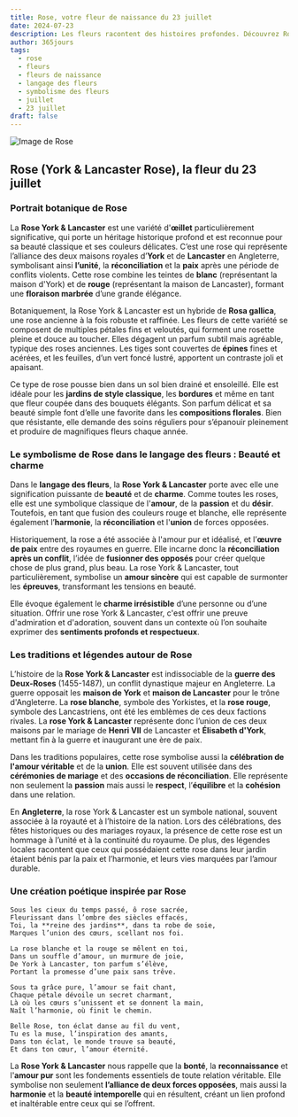 ```yaml
---
title: Rose, votre fleur de naissance du 23 juillet
date: 2024-07-23
description: Les fleurs racontent des histoires profondes. Découvrez Rose, votre fleur de naissance du 23 juillet, ses symboles et récits fascinants. Plongez dans sa signification et son langage unique dans l'art floral.
author: 365jours
tags:
  - rose
  - fleurs
  - fleurs de naissance
  - langage des fleurs
  - symbolisme des fleurs
  - juillet
  - 23 juillet
draft: false
---
```


![Image de Rose](https://cdn.pixabay.com/photo/2014/03/30/13/01/rose-301406_1280.jpg#center)


## Rose (York & Lancaster Rose), la fleur du 23 juillet

### Portrait botanique de Rose

La **Rose York & Lancaster** est une variété d'**œillet** particulièrement significative, qui porte un héritage historique profond et est reconnue pour sa beauté classique et ses couleurs délicates. C’est une rose qui représente l’alliance des deux maisons royales d’**York** et de **Lancaster** en Angleterre, symbolisant ainsi **l’unité**, la **réconciliation** et la **paix** après une période de conflits violents. Cette rose combine les teintes de **blanc** (représentant la maison d'York) et de **rouge** (représentant la maison de Lancaster), formant une **floraison marbrée** d’une grande élégance.

Botaniquement, la Rose York & Lancaster est un hybride de **Rosa gallica**, une rose ancienne à la fois robuste et raffinée. Les fleurs de cette variété se composent de multiples pétales fins et veloutés, qui forment une rosette pleine et douce au toucher. Elles dégagent un parfum subtil mais agréable, typique des roses anciennes. Les tiges sont couvertes de **épines** fines et acérées, et les feuilles, d’un vert foncé lustré, apportent un contraste joli et apaisant.

Ce type de rose pousse bien dans un sol bien drainé et ensoleillé. Elle est idéale pour les **jardins de style classique**, les **bordures** et même en tant que fleur coupée dans des bouquets élégants. Son parfum délicat et sa beauté simple font d’elle une favorite dans les **compositions florales**. Bien que résistante, elle demande des soins réguliers pour s’épanouir pleinement et produire de magnifiques fleurs chaque année.

### Le symbolisme de Rose dans le langage des fleurs : Beauté et charme

Dans le **langage des fleurs**, la **Rose York & Lancaster** porte avec elle une signification puissante de **beauté** et de **charme**. Comme toutes les roses, elle est une symbolique classique de l'**amour**, de la **passion** et du **désir**. Toutefois, en tant que fusion des couleurs rouge et blanche, elle représente également l’**harmonie**, la **réconciliation** et l'**union** de forces opposées.

Historiquement, la rose a été associée à l'amour pur et idéalisé, et l’**œuvre de paix** entre des royaumes en guerre. Elle incarne donc la **réconciliation après un conflit**, l’idée de **fusionner des opposés** pour créer quelque chose de plus grand, plus beau. La rose York & Lancaster, tout particulièrement, symbolise un **amour sincère** qui est capable de surmonter les **épreuves**, transformant les tensions en beauté.

Elle évoque également le **charme irrésistible** d’une personne ou d’une situation. Offrir une rose York & Lancaster, c'est offrir une preuve d'admiration et d'adoration, souvent dans un contexte où l’on souhaite exprimer des **sentiments profonds et respectueux**.

### Les traditions et légendes autour de Rose

L’histoire de la **Rose York & Lancaster** est indissociable de la **guerre des Deux-Roses** (1455-1487), un conflit dynastique majeur en Angleterre. La guerre opposait les **maison de York** et **maison de Lancaster** pour le trône d'Angleterre. La **rose blanche**, symbole des Yorkistes, et la **rose rouge**, symbole des Lancastriens, ont été les emblèmes de ces deux factions rivales. La **rose York & Lancaster** représente donc l’union de ces deux maisons par le mariage de **Henri VII** de Lancaster et **Élisabeth d'York**, mettant fin à la guerre et inaugurant une ère de paix.

Dans les traditions populaires, cette rose symbolise aussi la **célébration de l'amour véritable** et de la **union**. Elle est souvent utilisée dans des **cérémonies de mariage** et des **occasions de réconciliation**. Elle représente non seulement la **passion** mais aussi le **respect**, l’**équilibre** et la **cohésion** dans une relation.

En **Angleterre**, la rose York & Lancaster est un symbole national, souvent associée à la royauté et à l’histoire de la nation. Lors des célébrations, des fêtes historiques ou des mariages royaux, la présence de cette rose est un hommage à l’unité et à la continuité du royaume. De plus, des légendes locales racontent que ceux qui possédaient cette rose dans leur jardin étaient bénis par la paix et l’harmonie, et leurs vies marquées par l’amour durable.

### Une création poétique inspirée par Rose

```
Sous les cieux du temps passé, ô rose sacrée,
Fleurissant dans l’ombre des siècles effacés,
Toi, la **reine des jardins**, dans ta robe de soie,
Marques l’union des cœurs, scellant nos foi.

La rose blanche et la rouge se mêlent en toi,
Dans un souffle d’amour, un murmure de joie,
De York à Lancaster, ton parfum s’élève,
Portant la promesse d’une paix sans trêve.

Sous ta grâce pure, l’amour se fait chant,
Chaque pétale dévoile un secret charmant,
Là où les cœurs s’unissent et se donnent la main,
Naît l’harmonie, où finit le chemin.

Belle Rose, ton éclat danse au fil du vent,
Tu es la muse, l’inspiration des amants,
Dans ton éclat, le monde trouve sa beauté,
Et dans ton cœur, l’amour éternité.
```

La **Rose York & Lancaster** nous rappelle que la **bonté**, la **reconnaissance** et l'**amour pur** sont les fondements essentiels de toute relation véritable. Elle symbolise non seulement **l’alliance de deux forces opposées**, mais aussi la **harmonie** et la **beauté intemporelle** qui en résultent, créant un lien profond et inaltérable entre ceux qui se l’offrent.